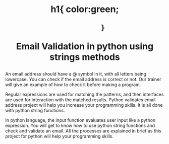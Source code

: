 <h1 align="center"  <style>
         h1{
            color:green;
            
            }
Email Validation in python using strings methods </h1>

<p>An email address should have a @ symbol in it, with all letters being lowercase. You can check if the email address is correct or not. Our trainer will give an example of how to check it before making a program.

Regular expressions are used for matching the patterns, and then interfaces are used for interaction with the matched results. Python validates email address project will help you increase your programming skills. It is all done with python string functions.

In python language, the input function evaluates user input like a python expression. You will get to know how to use python string functions and check and validate an email. All the processes are explained in brief as this project for python will help your programming skills.</P>
